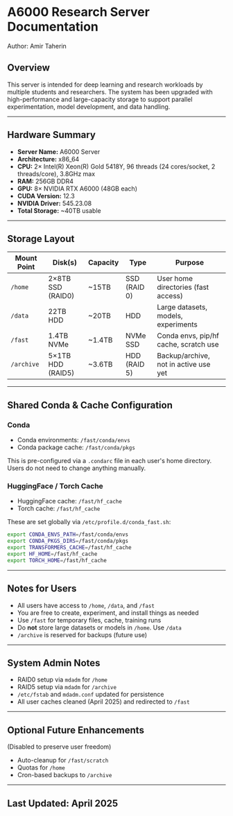 # A6000 Research Server Documentation
Author: Amir Taherin

## Overview
This server is intended for deep learning and research workloads by multiple students and researchers. The system has been upgraded with high-performance and large-capacity storage to support parallel experimentation, model development, and data handling.

---

## Hardware Summary
- **Server Name:** A6000 Server
- **Architecture:** x86_64
- **CPU:** 2× Intel(R) Xeon(R) Gold 5418Y, 96 threads (24 cores/socket, 2 threads/core), 3.8GHz max
- **RAM:** 256GB DDR4
- **GPU:** 8× NVIDIA RTX A6000 (48GB each)
- **CUDA Version:** 12.3
- **NVIDIA Driver:** 545.23.08
- **Total Storage:** ~40TB usable

---

## Storage Layout

| Mount Point | Disk(s)           | Capacity | Type          | Purpose                               |
|-------------|-------------------|----------|---------------|----------------------------------------|
| `/home`     | 2×8TB SSD (RAID0) | ~15TB    | SSD (RAID 0)  | User home directories (fast access)    |
| `/data`     | 22TB HDD          | ~20TB    | HDD           | Large datasets, models, experiments    |
| `/fast`     | 1.4TB NVMe        | ~1.4TB   | NVMe SSD      | Conda envs, pip/hf cache, scratch use  |
| `/archive`  | 5×1TB HDD (RAID5) | ~3.6TB   | HDD (RAID 5)  | Backup/archive, not in active use yet  |

---

## Shared Conda & Cache Configuration

### Conda
- Conda environments: `/fast/conda/envs`
- Conda package cache: `/fast/conda/pkgs`

This is pre-configured via a `.condarc` file in each user's home directory. Users do not need to change anything manually.

### HuggingFace / Torch Cache
- HuggingFace cache: `/fast/hf_cache`
- Torch cache: `/fast/hf_cache`

These are set globally via `/etc/profile.d/conda_fast.sh`:
```bash
export CONDA_ENVS_PATH=/fast/conda/envs
export CONDA_PKGS_DIRS=/fast/conda/pkgs
export TRANSFORMERS_CACHE=/fast/hf_cache
export HF_HOME=/fast/hf_cache
export TORCH_HOME=/fast/hf_cache
```

---

## Notes for Users
- All users have access to `/home`, `/data`, and `/fast`
- You are free to create, experiment, and install things as needed
- Use `/fast` for temporary files, cache, training runs
- Do **not** store large datasets or models in `/home`. Use `/data`
- `/archive` is reserved for backups (future use)

---

## System Admin Notes
- RAID0 setup via `mdadm` for `/home`
- RAID5 setup via `mdadm` for `/archive`
- `/etc/fstab` and `mdadm.conf` updated for persistence
- All user caches cleaned (April 2025) and redirected to `/fast`

---

## Optional Future Enhancements
(Disabled to preserve user freedom)
- Auto-cleanup for `/fast/scratch`
- Quotas for `/home`
- Cron-based backups to `/archive`

---

## Last Updated: April 2025
